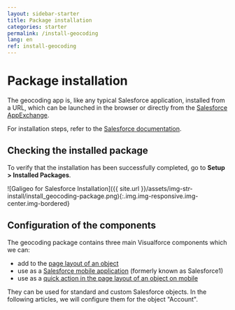 ```yaml
---
layout: sidebar-starter
title: Package installation
categories: starter
permalink: /install-geocoding
lang: en
ref: install-geocoding
---
```


# Package installation

The geocoding app is, like any typical Salesforce application, installed from a URL, which can be launched in the browser or directly from the [Salesforce AppExchange](https://appexchange.salesforce.com/appxListingDetail?listingId=a0N30000000q66zEAA).

For installation steps, refer to the [Salesforce documentation](https://developer.salesforce.com/docs/atlas.en-us.appExchangeInstallGuide.meta/appExchangeInstallGuide/appexchange_install_installation.htm).

## Checking the installed package

To verify that the installation has been successfully completed, go to **Setup > Installed Packages**.

![Galigeo for Salesforce Installation]({{ site.url }}/assets/img-str-install/install_geocoding-package.png){:.img.img-responsive.img-center.img-bordered}

## Configuration of the components

The geocoding package contains three main Visualforce components which we can:
- add to the [page layout of an object](#integration-into-the-page-layout-of-an-account)
- use as a [Salesforce mobile application](/config-mobile-app#mobile-component) (formerly known as Salesforce1)
- use as a [quick action in the page layout of an object on mobile](/config-mobile-app#salesforce1-quick-action-configuration)

They can be used for standard and custom Salesforce objects. In the following articles, we will configure them for the object "Account".